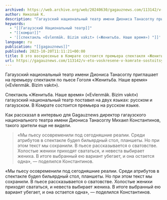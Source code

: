 ```yaml
---
archived: https://web.archive.org/web/20240630/gagauznews.com/113142/v-eto-voskresene-v-komrate-sostoitsya-premera-spektaklya-zhenitba-nashe-vremya.html
author: Николай К.
description: "Гагаузский национальный театр имени Диониса Танасоглу приглашает на премьеру спектакля по пьесе Гоголя «Женитьба. Наше время» («Evlenmäk. Bizim vakıt»). Спектакль «Женитьба. Наше время» («Evlenmäk. Bizim vakıt») гагаузский национальный театр поставил на двух языках: русском и гагаузском. В Комрате состоится премьера на русском языке. Как рассказал в интервью для Gagauznews директор гагаузского национального театра имени Диониса Танасоглу Михаил Константинов, такого зрители еще не видели. «Мы пьесу осовременили под сегодняшние реалии. Среди атрибутов в спектакле будen бильярдный стол, планшеты. Но при этом текст мы сохранили. В пьесе рассказывается о сватовстве. Холостые женихи приходят свататься, и невеста выбирает жениха. В итоге выбранный ею […]"
keywords:
  - "[[Гагаузский Национальный театр]]"
  - "[[комрат]]"
  - '[[спектакль «Evlenmäk. Bizim vakıt» («Женитьба. Наше время») "]]'
language: ru
publication: "[[gagauznews]]"
published: 2023-10-20T11:11:21+00:00
title: В это воскресенье в Комрате состоится премьера спектакля «Женитьба. Наше время»
url: https://gagauznews.com/113142/v-eto-voskresene-v-komrate-sostoitsya-premera-spektaklya-zhenitba-nashe-vremya.html
---
```


Гагаузский национальный театр имени Диониса Танасоглу приглашает на премьеру спектакля по пьесе Гоголя «Женитьба. Наше время» («Evlenmäk. Bizim vakıt»).

Спектакль «Женитьба. Наше время» («Evlenmäk. Bizim vakıt») гагаузский национальный театр поставил на двух языках: русском и гагаузском. В Комрате состоится премьера на русском языке.

Как рассказал в интервью для Gagauznews директор гагаузского национального театра имени Диониса Танасоглу Михаил Константинов, такого зрители еще не видели.

> «Мы пьесу осовременили под сегодняшние реалии. Среди атрибутов в спектакле будen бильярдный стол, планшеты. Но при этом текст мы сохранили. В пьесе рассказывается о сватовстве. Холостые женихи приходят свататься, и невеста выбирает жениха. В итоге выбранный ею вариант убегает, и она остается одна», — поделился Константинов.

«Мы пьесу осовременили под сегодняшние реалии. Среди атрибутов в спектакле будen бильярдный стол, планшеты. Но при этом текст мы сохранили. В пьесе рассказывается о сватовстве. Холостые женихи приходят свататься, и невеста выбирает жениха. В итоге выбранный ею вариант убегает, и она остается одна», — поделился Константинов.